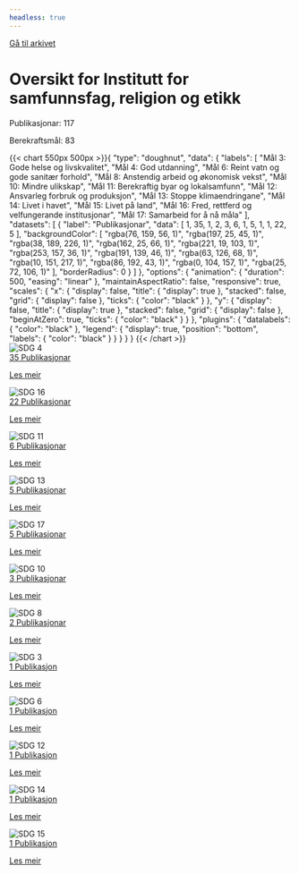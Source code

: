 ```yaml
---
headless: true
---
```

<a id="archive-url" href="{{< params subfolder >}}no/archive/?&collection=B2CWKJJK">Gå til arkivet</a>
<h1>Oversikt for Institutt for samfunnsfag, religion og etikk</h1>
<div id="stats-descriptives">
<p>Publikasjonar: <span class="stats-n">117</span></p>
<p>Berekraftsmål: <span class="stats-n">83</span></p>
</div>
<div class="stats-graphs">
<div>{{< chart 550px 500px >}}{
    "type": "doughnut",
    "data": {
        "labels": [
            "Mål 3: Gode helse og livskvalitet",
            "Mål 4: God utdanning",
            "Mål 6: Reint vatn og gode sanitær forhold",
            "Mål 8: Anstendig arbeid og økonomisk vekst",
            "Mål 10: Mindre ulikskap",
            "Mål 11: Berekraftig byar og lokalsamfunn",
            "Mål 12: Ansvarleg forbruk og produksjon",
            "Mål 13: Stoppe klimaendringane",
            "Mål 14: Livet i havet",
            "Mål 15: Livet på land",
            "Mål 16: Fred, rettferd og velfungerande institusjonar",
            "Mål 17: Samarbeid for å nå måla"
        ],
        "datasets": [
            {
                "label": "Publikasjonar",
                "data": [
                    1,
                    35,
                    1,
                    2,
                    3,
                    6,
                    1,
                    5,
                    1,
                    1,
                    22,
                    5
                ],
                "backgroundColor": [
                    "rgba(76, 159, 56, 1)",
                    "rgba(197, 25, 45, 1)",
                    "rgba(38, 189, 226, 1)",
                    "rgba(162, 25, 66, 1)",
                    "rgba(221, 19, 103, 1)",
                    "rgba(253, 157, 36, 1)",
                    "rgba(191, 139, 46, 1)",
                    "rgba(63, 126, 68, 1)",
                    "rgba(10, 151, 217, 1)",
                    "rgba(86, 192, 43, 1)",
                    "rgba(0, 104, 157, 1)",
                    "rgba(25, 72, 106, 1)"
                ],
                "borderRadius": 0
            }
        ]
    },
    "options": {
        "animation": {
            "duration": 500,
            "easing": "linear"
        },
        "maintainAspectRatio": false,
        "responsive": true,
        "scales": {
            "x": {
                "display": false,
                "title": {
                    "display": true
                },
                "stacked": false,
                "grid": {
                    "display": false
                },
                "ticks": {
                    "color": "black"
                }
            },
            "y": {
                "display": false,
                "title": {
                    "display": true
                },
                "stacked": false,
                "grid": {
                    "display": false
                },
                "beginAtZero": true,
                "ticks": {
                    "color": "black"
                }
            }
        },
        "plugins": {
            "datalabels": {
                "color": "black"
            },
            "legend": {
                "display": true,
                "position": "bottom",
                "labels": {
                    "color": "black"
                }
            }
        }
    }
}
{{< /chart >}}</div>
</div>
<div id="sdg-overview">
  <div class="sdg-container"><div id="sdg4" class="sdg"> <img src="{{< params subfolder >}}images/sdg/sdg04_no.png" class="image" alt="SDG 4"> <div class="sdg-overlay"> <a href="{{< params subfolder >}}no/archive/?sdg=4&collection=B2CWKJJK#archive" class="sdg-publication-count"><span>35</span> Publikasjonar</a> <p><a href="NA" class="sdg-read-more">Les meir</a></p> </div> </div><div id="sdg16" class="sdg"> <img src="{{< params subfolder >}}images/sdg/sdg16_no.png" class="image" alt="SDG 16"> <div class="sdg-overlay"> <a href="{{< params subfolder >}}no/archive/?sdg=16&collection=B2CWKJJK#archive" class="sdg-publication-count"><span>22</span> Publikasjonar</a> <p><a href="NA" class="sdg-read-more">Les meir</a></p> </div> </div><div id="sdg11" class="sdg"> <img src="{{< params subfolder >}}images/sdg/sdg11_no.png" class="image" alt="SDG 11"> <div class="sdg-overlay"> <a href="{{< params subfolder >}}no/archive/?sdg=11&collection=B2CWKJJK#archive" class="sdg-publication-count"><span>6</span> Publikasjonar</a> <p><a href="NA" class="sdg-read-more">Les meir</a></p> </div> </div><div id="sdg13" class="sdg"> <img src="{{< params subfolder >}}images/sdg/sdg13_no.png" class="image" alt="SDG 13"> <div class="sdg-overlay"> <a href="{{< params subfolder >}}no/archive/?sdg=13&collection=B2CWKJJK#archive" class="sdg-publication-count"><span>5</span> Publikasjonar</a> <p><a href="NA" class="sdg-read-more">Les meir</a></p> </div> </div><div id="sdg17" class="sdg"> <img src="{{< params subfolder >}}images/sdg/sdg17_no.png" class="image" alt="SDG 17"> <div class="sdg-overlay"> <a href="{{< params subfolder >}}no/archive/?sdg=17&collection=B2CWKJJK#archive" class="sdg-publication-count"><span>5</span> Publikasjonar</a> <p><a href="NA" class="sdg-read-more">Les meir</a></p> </div> </div><div id="sdg10" class="sdg"> <img src="{{< params subfolder >}}images/sdg/sdg10_no.png" class="image" alt="SDG 10"> <div class="sdg-overlay"> <a href="{{< params subfolder >}}no/archive/?sdg=10&collection=B2CWKJJK#archive" class="sdg-publication-count"><span>3</span> Publikasjonar</a> <p><a href="NA" class="sdg-read-more">Les meir</a></p> </div> </div><div id="sdg8" class="sdg"> <img src="{{< params subfolder >}}images/sdg/sdg08_no.png" class="image" alt="SDG 8"> <div class="sdg-overlay"> <a href="{{< params subfolder >}}no/archive/?sdg=8&collection=B2CWKJJK#archive" class="sdg-publication-count"><span>2</span> Publikasjonar</a> <p><a href="NA" class="sdg-read-more">Les meir</a></p> </div> </div><div id="sdg3" class="sdg"> <img src="{{< params subfolder >}}images/sdg/sdg03_no.png" class="image" alt="SDG 3"> <div class="sdg-overlay"> <a href="{{< params subfolder >}}no/archive/?sdg=3&collection=B2CWKJJK#archive" class="sdg-publication-count"><span>1</span> Publikasjon</a> <p><a href="NA" class="sdg-read-more">Les meir</a></p> </div> </div><div id="sdg6" class="sdg"> <img src="{{< params subfolder >}}images/sdg/sdg06_no.png" class="image" alt="SDG 6"> <div class="sdg-overlay"> <a href="{{< params subfolder >}}no/archive/?sdg=6&collection=B2CWKJJK#archive" class="sdg-publication-count"><span>1</span> Publikasjon</a> <p><a href="NA" class="sdg-read-more">Les meir</a></p> </div> </div><div id="sdg12" class="sdg"> <img src="{{< params subfolder >}}images/sdg/sdg12_no.png" class="image" alt="SDG 12"> <div class="sdg-overlay"> <a href="{{< params subfolder >}}no/archive/?sdg=12&collection=B2CWKJJK#archive" class="sdg-publication-count"><span>1</span> Publikasjon</a> <p><a href="NA" class="sdg-read-more">Les meir</a></p> </div> </div><div id="sdg14" class="sdg"> <img src="{{< params subfolder >}}images/sdg/sdg14_no.png" class="image" alt="SDG 14"> <div class="sdg-overlay"> <a href="{{< params subfolder >}}no/archive/?sdg=14&collection=B2CWKJJK#archive" class="sdg-publication-count"><span>1</span> Publikasjon</a> <p><a href="NA" class="sdg-read-more">Les meir</a></p> </div> </div><div id="sdg15" class="sdg"> <img src="{{< params subfolder >}}images/sdg/sdg15_no.png" class="image" alt="SDG 15"> <div class="sdg-overlay"> <a href="{{< params subfolder >}}no/archive/?sdg=15&collection=B2CWKJJK#archive" class="sdg-publication-count"><span>1</span> Publikasjon</a> <p><a href="NA" class="sdg-read-more">Les meir</a></p> </div> </div></div>
</div>
